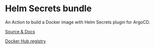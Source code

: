 # Helm Secrets bundle
An Action to build a Docker image with Helm Secrets plugin for ArgoCD.

[Source & Docs](https://github.com/jkroepke/helm-secrets/wiki/ArgoCD-Integration)

[Docker Hub registry](https://hub.docker.com/r/qrkot/helmsec-bundle)
